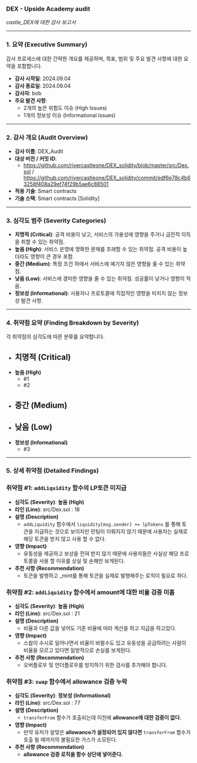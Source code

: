 ### DEX - Upside Academy audit

 *castle_DEX에 대한 감사 보고서*

---

### **1. 요약 (Executive Summary)**

감사 프로세스에 대한 간략한 개요를 제공하며, 목표, 범위 및 주요 발견 사항에 대한 요약을 포함합니다.

- **감사 시작일**: 2024.09.04
- **감사 종료일**: 2024.09.04
- **감사자**: bob
- **주요 발견 사항**:
    - 2개의 높은 위험도 이슈 (High Issues)
    - 1개의 정보성 이슈 (Informational Issues)

---

### **2. 감사 개요 (Audit Overview)**

- **감사 이름**: DEX_Audit
- **대상 버전 / 커밋 ID**:
    - https://github.com/rivercastleone/DEX_solidity/blob/master/src/Dex.sol / https://github.com/rivercastleone/DEX_solidity/commit/edf6e78c4b63258f408a29ef74f29b5ae6c88501
- **적용 기술**: Smart contracts
- **기술 스택**: Smart contracts [Solidity]

---

### **3. 심각도 범주 (Severity Categories)**

- **치명적 (Critical)**: 공격 비용이 낮고, 서비스의 가용성에 영향을 주거나 금전적 이득을 취할 수 있는 취약점.
- **높음 (High)**: 서비스 운영에 명확한 문제를 초래할 수 있는 취약점. 공격 비용이 높더라도 영향이 큰 경우 포함.
- **중간 (Medium)**: 특정 조건 하에서 서비스에 예기치 않은 영향을 줄 수 있는 취약점.
- **낮음 (Low)**: 서비스에 경미한 영향을 줄 수 있는 취약점. 성공률이 낮거나 영향이 적음.
- **정보성 (Informational)**: 사용자나 프로토콜에 직접적인 영향을 미치지 않는 정보성 발견 사항.

---

### **4. 취약점 요약 (Finding Breakdown by Severity)**

각 취약점의 심각도에 따른 분류를 요약합니다.

- **치명적 (Critical)**
    - 
- **높음 (High)**
    - #1
    - #2
- **중간 (Medium)**
    - 
- **낮음 (Low)**
    - 
- **정보성 (Informational)**
    - #3

---

### **5. 상세 취약점 (Detailed Findings)**

### **취약점 #1: `addLiquidity` 함수의 LP토큰 미지급**

- **심각도 (Severity)**: **높음 (High)**
- **라인 (Line)**: src/Dex.sol : 18
- **설명 (Description)**
    - `addLiquidity` 함수에서 `liquidity[msg.sender] += lpTokens` 를 통해 토큰을 지급하는 것으로 보이지만 민팅이 이뤄지지 않기 때문에 사용자는 실제로 해당 토큰을 받지 않고 사용 할 수 없다.
- **영향 (Impact)**
    - 유동성을 제공하고 보상을 전혀 받지 않기 때문에 사용자들은 사실상 해당 프로토콜을 사용 할 이유를 상실 및 손해만 보게된다.
- **추천 사항 (Recommendation)**
    - 토큰을 발행하고 _mint를 통해 토큰을 실제로 발행해주는 로직이 필요로 하다.

### **취약점 #2: `addLiquidity` 함수에서 amount에 대한 비율 검증 미흡**

- **심각도 (Severity)**: **높음 (High)**
- **라인 (Line)**: src/Dex.sol : 21
- **설명 (Description)**
    - 비율과 다른 값을 넣어도 기존 비율에 따라 계산을 하고 지급을 하고있다.
- **영향 (Impact)**
    - 스왑이 수시로 일어나면서 비율이 바뀔수도 있고 유동성을 공급하려는 사람이 비율을 모르고 있다면 일방적으로 손실를 보게된다.
- **추천 사항 (Recommendation)**
    - 오버플로우 및 언더플로우를 방지하기 위한 검사를 추가해야 합니다.

### **취약점 #3: `swap` 함수에서 allowance 검증 누락**

- **심각도 (Severity)**: **정보성 (Informational)**
- **라인 (Line)**: src/Dex.sol : 77
- **설명 (Description)**
    - `transferFrom` 함수가 호출되는데 이전에 **allowance에 대한 검증이 없다.**
- **영향 (Impact)**
    - 만약 유저가 알맞은 **allowance가 설정되어 있지 않다면** `transferFrom` 함수가 호출 될 때까지의 불필요한 가스가 소모된다.
- **추천 사항 (Recommendation)**
    - **allowance 검증 로직을 함수 상단에 넣어준다.**